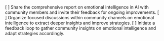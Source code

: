 [ ] Share the comprehensive report on emotional intelligence in AI with community members and invite their feedback for ongoing improvements.
[ ] Organize focused discussions within community channels on emotional intelligence to extract deeper insights and improve strategies.
[ ] Initiate a feedback loop to gather community insights on emotional intelligence and adapt strategies accordingly.
